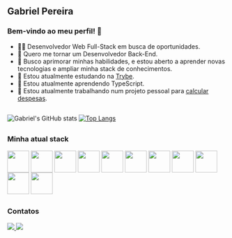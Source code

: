 ## Gabriel Pereira

### Bem-vindo ao meu perfil! 👋

- 👩‍💻 Desenvolvedor Web Full-Stack em busca de oportunidades.
- 💭 Quero me tornar um Desenvolvedor Back-End.
- 🚀 Busco aprimorar minhas habilidades, e estou aberto a aprender novas tecnologias e ampliar minha stack de conhecimentos.
- 🎒 Estou atualmente estudando na [Trybe](https://betrybe.com/).
- 🌱 Estou atualmente aprendendo TypeScript.
- 🔨 Estou atualmente trabalhando num projeto pessoal para [calcular despesas](https://github.com/GabrielSilper/despesas-app-api-ts).

##

![Gabriel's GitHub stats](https://github-readme-stats.vercel.app/api?username=GabrielSilper&show_icons=true&theme=chartreuse-dark)
[![Top Langs](https://github-readme-stats.vercel.app/api/top-langs/?username=GabrielSilper&layout=donut&theme=chartreuse-dark)](https://github.com/GabrielSilper/github-readme-stats)

##
### Minha atual stack

<div>
  <img align="center" alt"gabriel-js" height="50" src="https://cdn.jsdelivr.net/gh/devicons/devicon/icons/javascript/javascript-plain.svg"/>
  <img align="center" alt"gabriel-ts" height="50" src="https://cdn.jsdelivr.net/gh/devicons/devicon/icons/typescript/typescript-original.svg"/>
  <img align="center" alt"gabriel-react" height="50" src="https://cdn.jsdelivr.net/gh/devicons/devicon/icons/react/react-original.svg"/>
  <img align="center" alt"gabriel-redux" height="50" src="https://cdn.jsdelivr.net/gh/devicons/devicon/icons/redux/redux-original.svg"/>
  <img align="center" alt"gabriel-nodejs" height="50" src="https://cdn.jsdelivr.net/gh/devicons/devicon/icons/nodejs/nodejs-original.svg"/>
  <img align="center" alt"gabriel-express" height="50" src="https://cdn.jsdelivr.net/gh/devicons/devicon/icons/express/express-original.svg"/>
  <img align="center" alt"gabriel-sequelize" height="50" src="https://cdn.jsdelivr.net/gh/devicons/devicon/icons/sequelize/sequelize-original.svg"/>
  <img align="center" alt"gabriel-mysql" height="50" src="https://cdn.jsdelivr.net/gh/devicons/devicon/icons/mysql/mysql-original-wordmark.svg"/>
  <img align="center" alt"gabriel-dokcer" height="50" src="https://cdn.jsdelivr.net/gh/devicons/devicon/icons/docker/docker-original-wordmark.svg"/>
  <img align="center" alt"gabriel-jest" height="50" src="https://cdn.jsdelivr.net/gh/devicons/devicon/icons/jest/jest-plain.svg"/>
  <img align="center" alt"gabriel-mocha" height="50" src="https://cdn.jsdelivr.net/gh/devicons/devicon/icons/mocha/mocha-plain.svg"/>
  <img align="center" alt"gabriel-" height="50" />
  <img align="center" alt"gabriel-" height="50" />
</div>

##

### Contatos

<div>
<a href="https://www.linkedin.com/in/gabrielsilper/details/skills/">
  <img src="https://img.shields.io/badge/LinkedIn-0077B5?style=for-the-badge&logo=linkedin&logoColor=white">
</a>
  
<a href="https://api.whatsapp.com/send/?phone=5592994123467&text&type=phone_number&app_absent=0">
  <img src="https://img.shields.io/badge/WhatsApp-25D366?style=for-the-badge&logo=whatsapp&logoColor=white">
</a>
  
</div>
